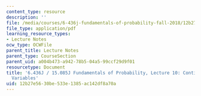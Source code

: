 ```yaml
---
content_type: resource
description: ''
file: /media/courses/6-436j-fundamentals-of-probability-fall-2018/12b27e5630be533e1385ac142df8a70a_MIT6_436JF18_lec10.pdf
file_type: application/pdf
learning_resource_types:
- Lecture Notes
ocw_type: OCWFile
parent_title: Lecture Notes
parent_type: CourseSection
parent_uid: a004b473-a942-78b5-04a5-99ccf29d9f01
resourcetype: Document
title: '6.436J / 15.085J Fundamentals of Probability, Lecture 10: Continuous Random
  Variables'
uid: 12b27e56-30be-533e-1385-ac142df8a70a
---
```

